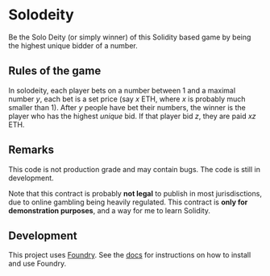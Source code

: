 # Solodeity

Be the Solo Deity (or simply winner) of this Solidity based game by being the highest unique bidder of a number.

## Rules of the game

In solodeity, each player bets on a number between 1 and a maximal number $y$, each bet is a set price (say $x$ ETH, where $x$ is probably much smaller than 1). After $y$ people have bet their numbers, the winner is the player who has the highest _unique_ bid. If that player bid $z$, they are paid $xz$ ETH.

## Remarks

This code is not production grade and may contain bugs. The code is still in development.

Note that this contract is probably __not legal__ to publish in most jurisdisctions, due to online gambling being heavily regulated. This contract is __only for demonstration purposes__, and a way for me to learn Solidity.

## Development

This project uses [Foundry](https://getfoundry.sh). See the [docs](https://getfoundry.sh/introduction/getting-started) for instructions on how to install and use Foundry.
